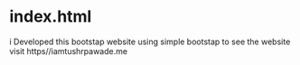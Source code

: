 # index.html
i Developed this bootstap website using simple bootstap to see the website visit https//iamtushrpawade.me
